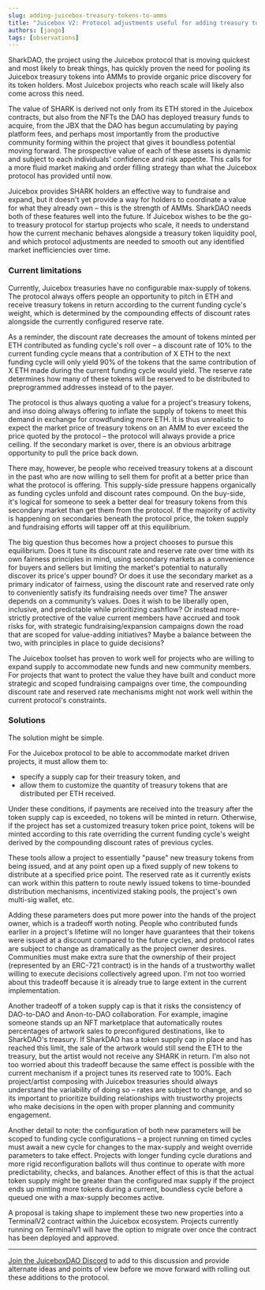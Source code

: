 ```yaml
---
slug: adding-juicebox-treasury-tokens-to-amms
title: "Juicebox V2: Protocol adjustments useful for adding treasury tokens to AMMs"
authors: [jango]
tags: [observations]
---
```


SharkDAO, the project using the Juicebox protocol that is moving quickest and most likely to break things, has quickly proven the need for pooling its Juicebox treasury tokens into AMMs to provide organic price discovery for its token holders. Most Juicebox projects who reach scale will likely also come across this need.

The value of SHARK is derived not only from its ETH stored in the Juicebox contracts, but also from the NFTs the DAO has deployed treasury funds to acquire, from the JBX that the DAO has begun accumulating by paying platform fees, and perhaps most importantly from the productive community forming within the project that gives it boundless potential moving forward. The prospective value of each of these assets is dynamic and subject to each individuals' confidence and risk appetite. This calls for a more fluid market making and order filling strategy than what the Juicebox protocol has provided until now.

Juicebox provides SHARK holders an effective way to fundraise and expand, but it doesn't yet provide a way for holders to coordinate a value for what they already own – this is the strength of AMMs. SharkDAO needs both of these features well into the future. If Juicebox wishes to be the go-to treasury protocol for startup projects who scale, it needs to understand how the current mechanic behaves alongside a treasury token liquidity pool, and which protocol adjustments are needed to smooth out any identified market inefficiencies over time.

### Current limitations

Currently, Juicebox treasuries have no configurable max-supply of tokens. The protocol always offers people an opportunity to pitch in ETH and receive treasury tokens in return according to the current funding cycle's weight, which is determined by the compounding effects of discount rates alongside the currently configured reserve rate.

As a reminder, the discount rate decreases the amount of tokens minted per ETH contributed as funding cycle's roll over – a discount rate of 10% to the current funding cycle means that a contribution of X ETH to the next funding cycle will only yield 90% of the tokens that the same contribution of X ETH made during the current funding cycle would yield. The reserve rate determines how many of these tokens will be reserved to be distributed to preprogrammed addresses instead of to the payer.

The protocol is thus always quoting a value for a project's treasury tokens, and inso doing always offering to inflate the supply of tokens to meet this demand in exchange for crowdfunding more ETH. It is thus unrealistic to expect the market price of treasury tokens on an AMM to ever exceed the price quoted by the protocol – the protocol will always provide a price ceiling. If the secondary market is over, there is an obvious arbitrage opportunity to pull the price back down.

There may, however, be people who received treasury tokens at a discount in the past who are now willing to sell them for profit at a better price than what the protocol is offering. This supply-side pressure happens organically as funding cycles unfold and discount rates compound. On the buy-side, it's logical for someone to seek a better deal for treasury tokens from this secondary market than get them from the protocol. If the majority of activity is happening on secondaries beneath the protocol price, the token supply and fundraising efforts will tapper off at this equilibrium.

The big question thus becomes how a project chooses to pursue this equilibrium. Does it tune its discount rate and reserve rate over time with its own fairness principles in mind, using secondary markets as a convenience for buyers and sellers but limiting the market's potential to naturally discover its price's upper bound? Or does it use the secondary market as a primary indicator of fairness, using the discount rate and reserved rate only to conveniently satisfy its fundraising needs over time? The answer depends on a community’s values. Does it wish to be liberally open, inclusive, and predictable while prioritizing cashflow? Or instead more-strictly protective of the value current members have accrued and took risks for, with strategic fundraising/expansion campaigns down the road that are scoped for value-adding initiatives? Maybe a balance between the two, with principles in place to guide decisions?

The Juicebox toolset has proven to work well for projects who are willing to expand supply to accommodate new funds and new community members. For projects that want to protect the value they have built and conduct more strategic and scoped fundraising campaigns over time, the compounding discount rate and reserved rate mechanisms might not work well within the current protocol's constraints.

### Solutions

The solution might be simple.

For the Juicebox protocol to be able to accommodate market driven projects, it must allow them to:

- specify a supply cap for their treasury token, and
- allow them to customize the quantity of treasury tokens that are distributed per ETH received.

Under these conditions, if payments are received into the treasury after the token supply cap is exceeded, no tokens will be minted in return. Otherwise, if the project has set a customized treasury token price point, tokens will be minted according to this rate overriding the current funding cycle's weight derived by the compounding discount rates of previous cycles.

These tools allow a project to essentially "pause" new treasury tokens from being issued, and at any point open up a fixed supply of new tokens to distribute at a specified price point. The reserved rate as it currently exists can work within this pattern to route newly issued tokens to time-bounded distribution mechanisms, incentivized staking pools, the project's own multi-sig wallet, etc.

Adding these parameters does put more power into the hands of the project owner, which is a tradeoff worth noting. People who contributed funds earlier in a project's lifetime will no longer have guarantees that their tokens were issued at a discount compared to the future cycles, and protocol rates are subject to change as dramatically as the project owner desires. Communities must make extra sure that the ownership of their project (represented by an ERC-721 contract) is in the hands of a trustworthy wallet willing to execute decisions collectively agreed upon. I'm not too worried about this tradeoff because it is already true to large extent in the current implementation.

Another tradeoff of a token supply cap is that it risks the consistency of DAO-to-DAO and Anon-to-DAO collaboration. For example, imagine someone stands up an NFT marketplace that automatically routes percentages of artwork sales to preconfigured destinations, like to SharkDAO's treasury. If SharkDAO has a token supply cap in place and has reached this limit, the sale of the artwork would still send the ETH to the treasury, but the artist would not receive any SHARK in return. I'm also not too worried about this tradeoff because the same effect is possible with the current mechanism if a project tunes its reserved rate to 100%. Each project/artist composing with Juicebox treasuries should always understand the variability of doing so – rates are subject to change, and so its important to prioritize building relationships with trustworthy projects who make decisions in the open with proper planning and community engagement.

Another detail to note: the configuration of both new parameters will be scoped to funding cycle configurations – a project running on timed cycles must await a new cycle for changes to the max-supply and weight override parameters to take effect. Projects with longer funding cycle durations and more rigid reconfiguration ballots will thus continue to operate with more predictability, checks, and balances. Another effect of this is that the actual token supply might be greater than the configured max supply if the project ends up minting more tokens during a current, boundless cycle before a queued one with a max-supply becomes active.

A proposal is taking shape to implement these two new properties into a TerminalV2 contract within the Juicebox ecosystem. Projects currently running on TerminalV1 will have the option to migrate over once the contract has been deployed and approved.

---

[Join the JuiceboxDAO Discord]( https://discord.gg/qckstafRcs  ) to add to this discussion and provide alternate ideas and points of view before we move forward with rolling out these additions to the protocol.
